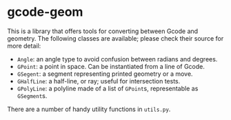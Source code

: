 # gcode-geom

This is a library that offers tools for converting between Gcode and geometry. The following classes are available; please check their source for more detail:

* `Angle`: an angle type to avoid confusion between radians and degrees.
* `GPoint`: a point in space. Can be instantiated from a line of Gcode.
* `GSegent`: a segment representing printed geometry or a move.
* `GHalfLine`: a half-line, or ray; useful for intersection tests.
* `GPolyLine`: a polyline made of a list of `GPoint`s, representable as `GSegment`s.

There are a number of handy utility functions in `utils.py`.
